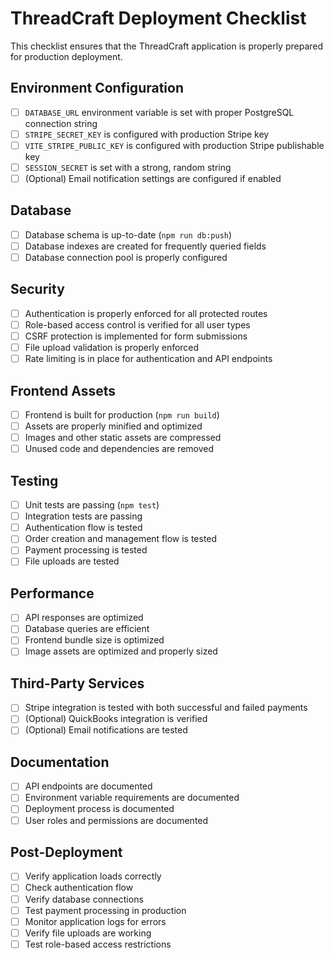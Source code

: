 # ThreadCraft Deployment Checklist

This checklist ensures that the ThreadCraft application is properly prepared for production deployment.

## Environment Configuration

- [ ] `DATABASE_URL` environment variable is set with proper PostgreSQL connection string
- [ ] `STRIPE_SECRET_KEY` is configured with production Stripe key
- [ ] `VITE_STRIPE_PUBLIC_KEY` is configured with production Stripe publishable key
- [ ] `SESSION_SECRET` is set with a strong, random string
- [ ] (Optional) Email notification settings are configured if enabled

## Database

- [ ] Database schema is up-to-date (`npm run db:push`)
- [ ] Database indexes are created for frequently queried fields
- [ ] Database connection pool is properly configured

## Security

- [ ] Authentication is properly enforced for all protected routes
- [ ] Role-based access control is verified for all user types
- [ ] CSRF protection is implemented for form submissions
- [ ] File upload validation is properly enforced
- [ ] Rate limiting is in place for authentication and API endpoints

## Frontend Assets

- [ ] Frontend is built for production (`npm run build`)
- [ ] Assets are properly minified and optimized
- [ ] Images and other static assets are compressed
- [ ] Unused code and dependencies are removed

## Testing

- [ ] Unit tests are passing (`npm test`)
- [ ] Integration tests are passing
- [ ] Authentication flow is tested
- [ ] Order creation and management flow is tested
- [ ] Payment processing is tested
- [ ] File uploads are tested

## Performance

- [ ] API responses are optimized
- [ ] Database queries are efficient
- [ ] Frontend bundle size is optimized
- [ ] Image assets are optimized and properly sized

## Third-Party Services

- [ ] Stripe integration is tested with both successful and failed payments
- [ ] (Optional) QuickBooks integration is verified
- [ ] (Optional) Email notifications are tested

## Documentation

- [ ] API endpoints are documented
- [ ] Environment variable requirements are documented
- [ ] Deployment process is documented
- [ ] User roles and permissions are documented

## Post-Deployment

- [ ] Verify application loads correctly
- [ ] Check authentication flow
- [ ] Verify database connections
- [ ] Test payment processing in production
- [ ] Monitor application logs for errors
- [ ] Verify file uploads are working
- [ ] Test role-based access restrictions